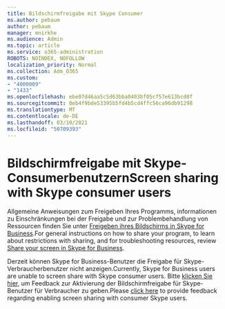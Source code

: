 ```yaml
---
title: Bildschirmfreigabe mit Skype Consumer
ms.author: pebaum
author: pebaum
manager: mnirkhe
ms.audience: Admin
ms.topic: article
ms.service: o365-administration
ROBOTS: NOINDEX, NOFOLLOW
localization_priority: Normal
ms.collection: Adm_O365
ms.custom:
- "4000009"
- "1433"
ms.openlocfilehash: ebe07d46aa5c5d63bba0403bf05cf57e613bcd0f
ms.sourcegitcommit: 0eb4f9bde53395b5fd4b5cd4ffc56ca96db91298
ms.translationtype: MT
ms.contentlocale: de-DE
ms.lasthandoff: 03/10/2021
ms.locfileid: "50709393"
---
```

# <a name="screen-sharing-with-skype-consumer-users"></a><span data-ttu-id="945d1-102">Bildschirmfreigabe mit Skype-Consumerbenutzern</span><span class="sxs-lookup"><span data-stu-id="945d1-102">Screen sharing with Skype consumer users</span></span>

<span data-ttu-id="945d1-103">Allgemeine Anweisungen zum Freigeben Ihres Programms, informationen zu Einschränkungen bei der Freigabe und zur Problembehandlung von Ressourcen finden Sie unter [Freigeben ihres Bildschirms in Skype for Business](https://support.microsoft.com/office/share-and-present-content-from-skype-meetings-app-skype-for-business-web-app-234b0c06-a88d-4707-904c-4fd6c571fc01).</span><span class="sxs-lookup"><span data-stu-id="945d1-103">For general instructions on how to share your program, to learn about restrictions with sharing, and for troubleshooting resources, review [Share your screen in Skype for Business](https://support.microsoft.com/office/share-and-present-content-from-skype-meetings-app-skype-for-business-web-app-234b0c06-a88d-4707-904c-4fd6c571fc01).</span></span>  

<span data-ttu-id="945d1-104">Derzeit können Skype for Business-Benutzer die Freigabe für Skype-Verbraucherbenutzer nicht anzeigen.</span><span class="sxs-lookup"><span data-stu-id="945d1-104">Currently, Skype for Business users are unable to screen share with Skype consumer users.</span></span> <span data-ttu-id="945d1-105">Bitte [klicken Sie hier,](https://www.skypefeedback.com/forums/299913-generally-available/suggestions/12335259-enable-screen-sharing-to-consumer-skype-users) um Feedback zur Aktivierung der Bildschirmfreigabe für Skype-Benutzer für Verbraucher zu geben.</span><span class="sxs-lookup"><span data-stu-id="945d1-105">Please [click here](https://www.skypefeedback.com/forums/299913-generally-available/suggestions/12335259-enable-screen-sharing-to-consumer-skype-users) to provide feedback regarding enabling screen sharing with consumer Skype users.</span></span> 